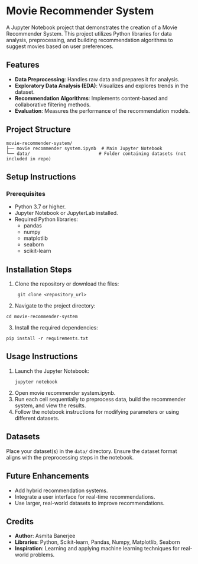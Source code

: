 # Movie Recommender System
A Jupyter Notebook project that demonstrates the creation of a Movie Recommender System. This project utilizes Python libraries for data analysis, preprocessing, and building recommendation algorithms to suggest movies based on user preferences.

## Features

- **Data Preprocessing**: Handles raw data and prepares it for analysis.
- **Exploratory Data Analysis (EDA)**: Visualizes and explores trends in the dataset.
- **Recommendation Algorithms**: Implements content-based and collaborative filtering methods.
- **Evaluation**: Measures the performance of the recommendation models.

## Project Structure
```
movie-recommender-system/
├── movie recommender system.ipynb  # Main Jupyter Notebook
└── data/                          # Folder containing datasets (not included in repo)
```

## Setup Instructions

### Prerequisites
- Python 3.7 or higher.
- Jupyter Notebook or JupyterLab installed.
- Required Python libraries:
  - pandas
  - numpy
  - matplotlib
  - seaborn
  - scikit-learn
## Installation Steps
1. Clone the repository or download the files:
   ```
    git clone <repository_url>
   ```
2. Navigate to the project directory:
  ```
  cd movie-recommender-system
  ```
3. Install the required dependencies:
  ```
  pip install -r requirements.txt
  ```
## Usage Instructions

1. Launch the Jupyter Notebook:
     ```
    jupyter notebook
    ```
2. Open movie recommender system.ipynb.
3. Run each cell sequentially to preprocess data, build the recommender system, and view the results.
4. Follow the notebook instructions for modifying parameters or using different datasets.

## Datasets

Place your dataset(s) in the ```data/``` directory. Ensure the dataset format aligns with the preprocessing steps in the notebook.

## Future Enhancements

- Add hybrid recommendation systems.
- Integrate a user interface for real-time recommendations.
- Use larger, real-world datasets to improve recommendations.
## Credits

- **Author**: Asmita Banerjee
- **Libraries**: Python, Scikit-learn, Pandas, Numpy, Matplotlib, Seaborn
- **Inspiration**: Learning and applying machine learning techniques for real-world problems.
